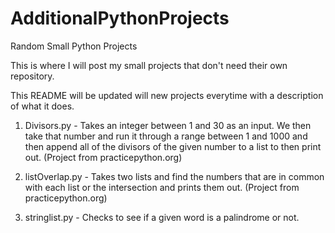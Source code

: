 # AdditionalPythonProjects
Random Small Python Projects

This is where I will post my small projects that don't need their own repository.

This README will be updated will new projects everytime with a description of what it does.

1. Divisors.py - Takes an integer between 1 and 30 as an input. We then take that number and run it through a range between 1 and 1000 and then append all of the divisors of the given number to a list to then print out. (Project from practicepython.org)

2. listOverlap.py - Takes two lists and find the numbers that are in common with each list or the intersection and prints them out. (Project from practicepython.org)

3. stringlist.py - Checks to see if a given word is a palindrome or not.
